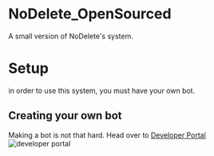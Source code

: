 # NoDelete_OpenSourced
A small version of NoDelete's system.

# Setup
in order to use this system, you must have your own bot.

## Creating your own bot

Making a bot is not that hard. Head over to [Developer Portal](https://discord.com/developers/applications/)
![developer portal]([image.jpg](https://ironworks.neocities.org/assets/STEP1_1.PNG))
